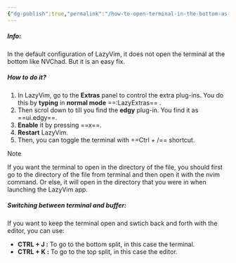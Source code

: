 ```yaml
---
{"dg-publish":true,"permalink":"/how-to-open-terminal-in-the-bottom-as-split-window/","noteIcon":""}
---
```


##### Info:
In the default configuration of LazyVim, it does not open the terminal at the bottom like NVChad. But it is an easy fix.

##### How to do it?
1. In LazyVim, go to the **Extras** panel to control the extra plug-ins. You do this by **typing** in **normal mode** ==:LazyExtras== .
2. Then scrol down to till you find the **edgy** plug-in. You find it as ==ui.edgy==.
3. **Enable** it by pressing ==x==.
4. **Restart** LazyVim.
5. Then, you can toggle the terminal with ==Ctrl + /== shortcut.

> [!Note] 
> If you want the terminal to open in the directory of the file, you should first go to the directory of the file from terminal and then open it with the nvim command. Or else, it will open in the directory that you were in when launching the LazyVim app.

##### Switching between terminal and buffer:
If you want to keep the terminal open and swtich back and forth with the editor, you can use:
- **CTRL + J :** To go to the bottom split, in this case the terminal.
- **CTRL + K :** To go to the top split, in this case the editor.